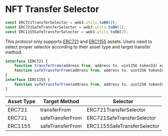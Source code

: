 # NFT Transfer Selector

```js
const ERC721TransferSelector = web3.utils.toBN(0);
const ERC721SafeTransferSelector = web3.utils.toBN(1);
const ERC1155SafeTransferSelector = web3.utils.toBN(2);
```

This protocol only supports [ERC721](https://eips.ethereum.org/EIPS/eip-721) and [ERC1155](https://eips.ethereum.org/EIPS/eip-1155) assets. Users need to select proper selector according to their asset type and target transfer method. 

```js
interface IERC721 {
    function transferFrom(address from, address to, uint256 tokenId) external;
    function safeTransferFrom(address from, address to, uint256 tokenId) external;
}
interface IERC1155 {
    function safeTransferFrom(address from, address to, uint256 tokenId, uint256 amount, bytes data) external;
}
```

| Asset Type |  Target Method     |   Selector                    |
|------------|--------------------|-------------------------------|
| ERC721     |  transferFrom      |   ERC721TransferSelector      |
| ERC721     |  safeTransferFrom  |   ERC721SafeTransferSelector  |
| ERC1155    |  safeTransferFrom  |   ERC1155SafeTransferSelector |